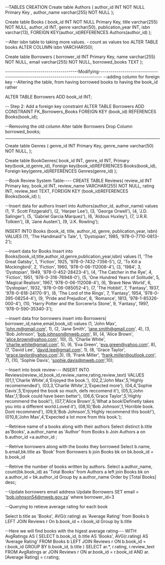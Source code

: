 
--TABLES CREATION
Create table Authors (
author_id INT NOT NULL Primary Key ,
author_name varchar(255) NOT NULL
);


Create table Books (
book_id INT NOT NULL Primary Key,
title varchar(255) NOT NULL,
author_id INT,
genre varchar(50),
publication_year INT,
isbn varchar(13),
FOREIGN KEY(author_id)REFERENCES Authors(author_id)
);

--Alter isbn table to taking more values. - count as values too
ALTER TABLE books
ALTER COLUMN isbn VARCHAR(50);

Create table Borrowers (
borrower_id INT Primary Key,
name varchar(255) NOT NULL,
email varchar(255) NOT NULL,
borrowed_books TEXT
);


-------------------------------------Modifying-------------------------------------------------------------------------------
--adding column for foreign key
--Altering the table, from having borrowed books to having the book_id rather

ALTER TABLE Borrowers
ADD book_id INT;

-- Step 2: Add a foreign key constraint
ALTER TABLE Borrowers
ADD CONSTRAINT FK_Borrowers_Books FOREIGN KEY (book_id) REFERENCES Books(book_id);

--Removing the old column
Alter table Borrowers
Drop Column borrowed_books;

---------------------------------------------------------------------------------------------------------------------------------

Create table Genres (
genre_id INT Primary Key,
genre_name varchar(50) NOT NULL,
);

Create table BookGenres(
book_id INT,
genre_id INT,
Primary key(book_id,genre_id),
Foreign key(book_id)REFERENCES Books(book_id),
Foreign key(genre_id)REFERENCES Genres(genre_id)
);

--Book Review System Table----
CREATE TABLE Reviews(
review_id INT Primary key,
book_id INT,
review_name VARCHAR(255) NOT NULL,
rating INT,
review_text TEXT,
FOREIGN KEY (book_id)REFERENCES Books(book_id)
);


--Insert data for authors
Insert into Authors(author_id, author_name) values
(1, 'F. Scott Fitzgerald'),
(2, 'Harper Lee'),
(3, 'George Orwell'),
(4, 'J.D. Salinger'),
(5, 'Gabriel Garcia Marquez'),
(6, 'Aldous Huxley'),
(7, 'J.R.R. Tolkien'),
(8, 'Jane Austen'),
(9, 'J.K. Rowling');


INSERT INTO Books (book_id, title, author_id, genre, publication_year, isbn)
VALUES
  (11, 'The Handmaid''s Tale', 1, 'Dystopian', 1985, '978-0-7710-0813-2');

--insert data for Books
Insert into Books(book_id,title,author_id,genre,publication_year,isbn) values
(1, 'The Great Gatsby', 1, 'Fiction', 1925, '978-0-7432-7356-5'),
(2, 'To Kill a Mockingbird', 2, 'Fiction', 1960, '978-0-06-112008-4'),
(3, '1984', 3, 'Dystopian', 1949, '978-0-452-28423-4'),
(4, 'The Catcher in the Rye', 4, 'Fiction', 1951, '978-0-316-76948-0'),
(5, 'One Hundred Years of Solitude', 5, 'Magical Realism', 1967, '978-0-06-112008-4'),
(6, 'Brave New World', 6, 'Dystopian', 1932, '978-0-06-085052-4'),
(7, 'The Hobbit', 7, 'Fantasy', 1937, '978-0-618-24170-9'),
(8, 'The Lord of the Rings', 7, 'Fantasy', 1954, '978-0-395-08254-4'),
(9, 'Pride and Prejudice', 8, 'Romance', 1813, '978-1-85326-000-4'),
(10, 'Harry Potter and the Sorcerer\s Stone', 9, 'Fantasy', 1997, '978-0-590-35340-3');


--insert data fror borrowers
insert into Borrowers( borrower_id,name,email,book_id) values
(1, 'John Max', 'john.m@gmail.com', 1),
  (2, 'Jane Smith', 'jane.smith@gmail.com', 4),
  (3, 'Bob Johnson', 'bob.johnson@mweb.com', 9),
  (4, 'Alice Brown', 'alice.brown@yahoo.com', 10),
  (5, 'Charlie White', 'charlie.white@gmail.com', 5),
  (6, 'Eva Green', 'eva.green@yahoo.com', 8),
  (7, 'David Lee', 'david.lee@gmail.com', 1),
  (8, 'Grace Taylor', 'grace.taylor@yahoo.com',3),
  (9, 'Frank Miller', 'frank.miller@outlook.com', 7),
  (10, 'Sophie Davis', 'sophie.davis@mweb.com',10);

  --Insert into book review---
INSERT INTO Reviews(review_id,book_id,review_name,rating,review_text) VALUES
(01,1,'Charlie White',4,'Enjoyed the book.'),
(02,2,'John Max',5,'Highly recomemended'),
(03,3,'Charlie White',2,'Expected more'),
(04,4,'Sophie Davis',5,'Enjoyed the book so much, defs reccomend it'),
(05,5,'John Max',1,'Book could have been better'),
(06,6,'Grace Taylor',5,'Highly recommend the book!'),
(07,7,'Alice Brown',5,'What a book!Definetly takes you into a different world.Loved it'),
(08,10,'Bob Johnson',1,'Horrible book. Dont recommend'),
(09,9,'Bob Johnson',5,'Highly recommend this book!'),
(010,8,'John Max',4,'Expected a lot more from this book.');
   


--Retrieve name of a books along with their authors
Select distinct b.title as'Books', a.author_name as 'Author'
from Books b 
Join Authors a on b.author_id =a.author_id
;


--Retrive borrowers along with the books they borrowed
Select b.name, b.email,bk.title as 'Book'
from Borrowers b
join Books bk on bk.book_id = b.book_id



--Retrive the number of books written by authors.
Select a.author_name, count(bk.book_id) as 'Total Books'
from Authors a
left join Books bk on a.author_id = bk.author_id
Group by a.author_name
Order by [Total Books] desc;


--Update borrowers email address
Update Borrowers
SET email = 'bob.johnson54@mweb.gov.za'
where borrower_id=3



--Querying to retieve average rating for each book

Select b.title as 'Books', AVG(r.rating) as 'Average Rating'
from Books b
LEFT JOIN Reviews r On b.book_id = r.book_id
Group by b.title


--Here we will find books with the higest average rating---
WITH AvgRatings AS (
    SELECT
        b.book_id,
        b.title AS 'Books',
        AVG(r.rating) AS 'Average Rating'
    FROM
        Books b
        LEFT JOIN Reviews r ON b.book_id = r.book_id
    GROUP BY
        b.book_id, b.title
)
SELECT
    ar.*,
    r.rating,
    r.review_text
FROM
    AvgRatings ar
    JOIN Reviews r ON ar.book_id = r.book_id AND ar.[Average Rating] = r.rating;
